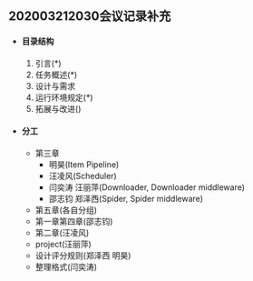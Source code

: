 ## 202003212030会议记录补充

- #### 目录结构

  1. 引言(*)
  2. 任务概述(*)
  3. 设计与需求
  4. 运行环境规定(*)
  5. 拓展与改进()

- #### 分工

  - 第三章
    - 明昊(Item Pipeline)
    - 汪凌风(Scheduler)
    - 闫奕涛 汪丽萍(Downloader, Downloader middleware)
    - 邵志钧 郑泽西(Spider, Spider middleware)
  - 第五章(各自分组)
  - 第一章第四章(邵志钧)
  - 第二章(汪凌风)
  - project(汪丽萍)
  - 设计评分规则(郑泽西 明昊)
  - 整理格式(闫奕涛)

